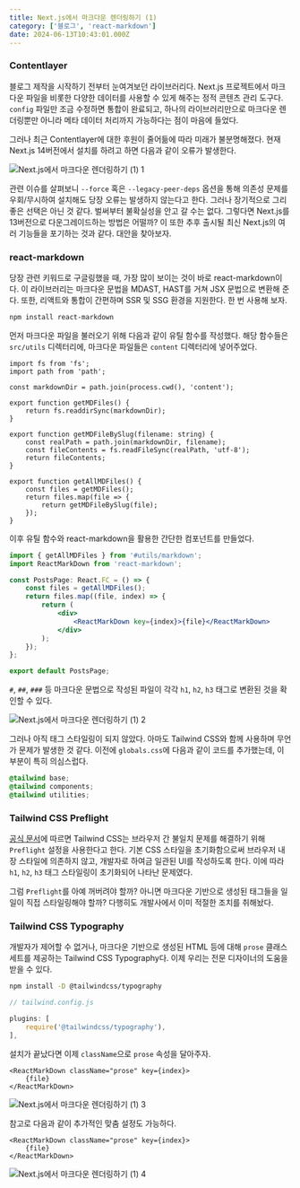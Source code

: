 ```yaml
---
title: Next.js에서 마크다운 렌더링하기 (1)
category: ['블로그', 'react-markdown']
date: 2024-06-13T10:43:01.000Z
---
```


### Contentlayer

블로그 제작을 시작하기 전부터 눈여겨보던 라이브러리다. Next.js 프로젝트에서 마크다운 파일을 비롯한 다양한 데이터를 사용할 수 있게 해주는 정적 콘텐츠 관리 도구다. `config` 파일만 조금 수정하면 통합이 완료되고, 하나의 라이브러리만으로 마크다운 렌더링뿐만 아니라 메타 데이터 처리까지 가능하다는 점이 마음에 들었다.

그러나 최근 Contentlayer에 대한 후원이 줄어듦에 따라 미래가 불분명해졌다. 현재 Next.js 14버전에서 설치를 하려고 하면 다음과 같이 오류가 발생한다.

![Next.js에서 마크다운 렌더링하기 (1) 1](</image/Next.js에서%20마크다운%20렌더링하기%20(1)%201.png>)

관련 이슈를 살펴보니 `--force` 혹은 `--legacy-peer-deps` 옵션을 통해 의존성 문제를 우회/무시하여 설치해도 당장 오류는 발생하지 않는다고 한다. 그러나 장기적으로 그리 좋은 선택은 아닌 것 같다. 벌써부터 불확실성을 안고 갈 수는 없다. 그렇다면 Next.js를 13버전으로 다운그레이드하는 방법은 어떨까? 이 또한 추후 출시될 최신 Next.js의 여러 기능들을 포기하는 것과 같다. 대안을 찾아보자.

### react-markdown

당장 관련 키워드로 구글링했을 때, 가장 많이 보이는 것이 바로 react-markdown이다. 이 라이브러리는 마크다운 문법을 MDAST, HAST를 거쳐 JSX 문법으로 변환해 준다. 또한, 리액트와 통합이 간편하며 SSR 및 SSG 환경을 지원한다. 한 번 사용해 보자.

```bash
npm install react-markdown
```

먼저 마크다운 파일을 불러오기 위해 다음과 같이 유틸 함수를 작성했다. 해당 함수들은 `src/utils` 디렉터리에, 마크다운 파일들은 `content` 디렉터리에 넣어주었다.

```tsx
import fs from 'fs';
import path from 'path';

const markdownDir = path.join(process.cwd(), 'content');

export function getMDFiles() {
    return fs.readdirSync(markdownDir);
}

export function getMDFileBySlug(filename: string) {
    const realPath = path.join(markdownDir, filename);
    const fileContents = fs.readFileSync(realPath, 'utf-8');
    return fileContents;
}

export function getAllMDFiles() {
    const files = getMDFiles();
    return files.map(file => {
        return getMDFileBySlug(file);
    });
}
```

이후 유틸 함수와 react-markdown을 활용한 간단한 컴포넌트를 만들었다.

```jsx
import { getAllMDFiles } from '#utils/markdown';
import ReactMarkDown from 'react-markdown';

const PostsPage: React.FC = () => {
    const files = getAllMDFiles();
    return files.map((file, index) => {
        return (
            <div>
                <ReactMarkDown key={index}>{file}</ReactMarkDown>
            </div>
        );
    });
};

export default PostsPage;
```

`#`, `##`, `###` 등 마크다운 문법으로 작성된 파일이 각각 `h1`, `h2`, `h3` 태그로 변환된 것을 확인할 수 있다.

![Next.js에서 마크다운 렌더링하기 (1) 2](</image/Next.js에서%20마크다운%20렌더링하기%20(1)%202.png>)

그러나 아직 태그 스타일링이 되지 않았다. 아마도 Tailwind CSS와 함께 사용하며 무언가 문제가 발생한 것 같다. 이전에 `globals.css`에 다음과 같이 코드를 추가했는데, 이 부분이 특히 의심스럽다.

```css
@tailwind base;
@tailwind components;
@tailwind utilities;
```

### Tailwind CSS Preflight

[공식 문서](https://tailwindcss.com/docs/preflight)에 따르면 Tailwind CSS는 브라우저 간 불일치 문제를 해결하기 위해 `Preflight` 설정을 사용한다고 한다. 기본 CSS 스타일을 초기화함으로써 브라우저 내장 스타일에 의존하지 않고, 개발자로 하여금 일관된 UI를 작성하도록 한다. 이에 따라 `h1`, `h2`, `h3` 태그 스타일링이 초기화되어 나타난 문제였다.

그럼 `Preflight`를 아예 꺼버려야 할까? 아니면 마크다운 기반으로 생성된 태그들을 일일이 직접 스타일링해야 할까? 다행히도 개발사에서 이미 적절한 조치를 취해놨다.

### Tailwind CSS Typography

개발자가 제어할 수 없거나, 마크다운 기반으로 생성된 HTML 등에 대해 `prose` 클래스 세트를 제공하는 Tailwind CSS Typography다. 이제 우리는 전문 디자이너의 도움을 받을 수 있다.

```bash
npm install -D @tailwindcss/typography
```

```jsx
// tailwind.config.js

plugins: [
    require('@tailwindcss/typography'),
],
```

설치가 끝났다면 이제 `className`으로 `prose` 속성을 달아주자.

```tsx
<ReactMarkDown className="prose" key={index}>
    {file}
</ReactMarkDown>
```

![Next.js에서 마크다운 렌더링하기 (1) 3](</image/Next.js에서%20마크다운%20렌더링하기%20(1)%203.png>)

참고로 다음과 같이 추가적인 맞춤 설정도 가능하다.

```tsx
<ReactMarkDown className="prose" key={index}>
    {file}
</ReactMarkDown>
```

![Next.js에서 마크다운 렌더링하기 (1) 4](</image/Next.js에서%20마크다운%20렌더링하기%20(1)%204.png>)
